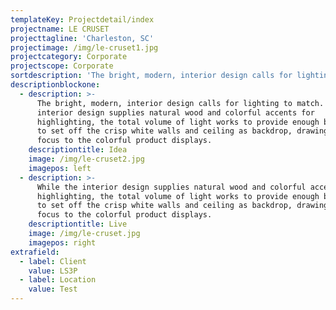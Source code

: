 ```yaml
---
templateKey: Projectdetail/index
projectname: LE CRUSET
projecttagline: 'Charleston, SC'
projectimage: /img/le-cruset1.jpg
projectcategory: Corporate
projectscope: Corporate
sortdescription: 'The bright, modern, interior design calls for lighting to match.'
descriptionblockone:
  - description: >-
      The bright, modern, interior design calls for lighting to match. While the
      interior design supplies natural wood and colorful accents for
      highlighting, the total volume of light works to provide enough brightness
      to set off the crisp white walls and ceiling as backdrop, drawing further
      focus to the colorful product displays.
    descriptiontitle: Idea
    image: /img/le-cruset2.jpg
    imagepos: left
  - description: >-
      While the interior design supplies natural wood and colorful accents for
      highlighting, the total volume of light works to provide enough brightness
      to set off the crisp white walls and ceiling as backdrop, drawing further
      focus to the colorful product displays.
    descriptiontitle: Live
    image: /img/le-cruset.jpg
    imagepos: right
extrafield:
  - label: Client
    value: LS3P
  - label: Location
    value: Test
---
```


